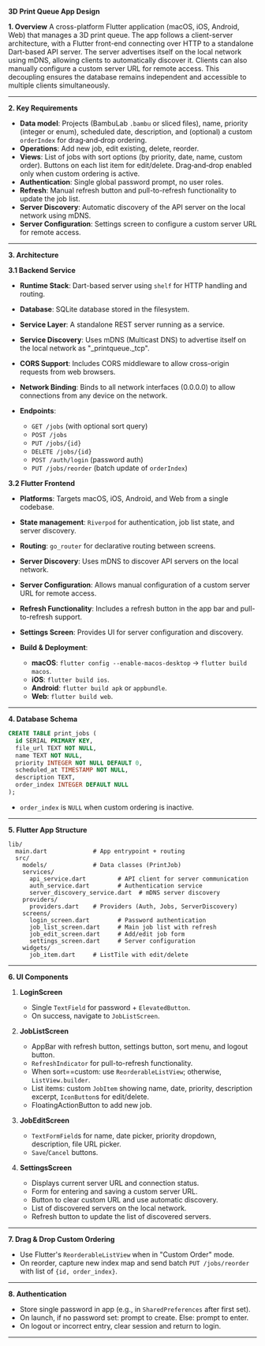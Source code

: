 **3D Print Queue App Design**

**1. Overview**
A cross-platform Flutter application (macOS, iOS, Android, Web) that manages a 3D print queue. The app follows a client-server architecture, with a Flutter front-end connecting over HTTP to a standalone Dart-based API server. The server advertises itself on the local network using mDNS, allowing clients to automatically discover it. Clients can also manually configure a custom server URL for remote access. This decoupling ensures the database remains independent and accessible to multiple clients simultaneously.

---

**2. Key Requirements**

* **Data model**: Projects (BambuLab `.bambu` or sliced files), name, priority (integer or enum), scheduled date, description, and (optional) a custom `orderIndex` for drag‑and‑drop ordering.
* **Operations**: Add new job, edit existing, delete, reorder.
* **Views**: List of jobs with sort options (by priority, date, name, custom order). Buttons on each list item for edit/delete. Drag‑and‑drop enabled only when custom ordering is active.
* **Authentication**: Single global password prompt, no user roles.
* **Refresh**: Manual refresh button and pull-to-refresh functionality to update the job list.
* **Server Discovery**: Automatic discovery of the API server on the local network using mDNS.
* **Server Configuration**: Settings screen to configure a custom server URL for remote access.

---

**3. Architecture**

**3.1 Backend Service**

* **Runtime Stack**: Dart-based server using `shelf` for HTTP handling and routing.
* **Database**: SQLite database stored in the filesystem.
* **Service Layer**: A standalone REST server running as a service.
* **Service Discovery**: Uses mDNS (Multicast DNS) to advertise itself on the local network as "_printqueue._tcp".
* **CORS Support**: Includes CORS middleware to allow cross-origin requests from web browsers.
* **Network Binding**: Binds to all network interfaces (0.0.0.0) to allow connections from any device on the network.
* **Endpoints**:

    * `GET /jobs` (with optional sort query)
    * `POST /jobs`
    * `PUT /jobs/{id}`
    * `DELETE /jobs/{id}`
    * `POST /auth/login` (password auth)
    * `PUT /jobs/reorder` (batch update of `orderIndex`)

**3.2 Flutter Frontend**

* **Platforms**: Targets macOS, iOS, Android, and Web from a single codebase.
* **State management**: `Riverpod` for authentication, job list state, and server discovery.
* **Routing**: `go_router` for declarative routing between screens.
* **Server Discovery**: Uses mDNS to discover API servers on the local network.
* **Server Configuration**: Allows manual configuration of a custom server URL for remote access.
* **Refresh Functionality**: Includes a refresh button in the app bar and pull-to-refresh support.
* **Settings Screen**: Provides UI for server configuration and discovery.
* **Build & Deployment**:

    * **macOS**: `flutter config --enable-macos-desktop` → `flutter build macos`.
    * **iOS**: `flutter build ios`.
    * **Android**: `flutter build apk` or `appbundle`.
    * **Web**: `flutter build web`.

---

**4. Database Schema**

```sql
CREATE TABLE print_jobs (
  id SERIAL PRIMARY KEY,
  file_url TEXT NOT NULL,
  name TEXT NOT NULL,
  priority INTEGER NOT NULL DEFAULT 0,
  scheduled_at TIMESTAMP NOT NULL,
  description TEXT,
  order_index INTEGER DEFAULT NULL
);
```

* `order_index` is `NULL` when custom ordering is inactive.

---

**5. Flutter App Structure**

```text
lib/
  main.dart             # App entrypoint + routing
  src/
    models/             # Data classes (PrintJob)
    services/           
      api_service.dart         # API client for server communication
      auth_service.dart        # Authentication service
      server_discovery_service.dart  # mDNS server discovery
    providers/          
      providers.dart    # Providers (Auth, Jobs, ServerDiscovery)
    screens/
      login_screen.dart        # Password authentication
      job_list_screen.dart     # Main job list with refresh
      job_edit_screen.dart     # Add/edit job form
      settings_screen.dart     # Server configuration
    widgets/
      job_item.dart     # ListTile with edit/delete
```

---

**6. UI Components**

1. **LoginScreen**

    * Single `TextField` for password + `ElevatedButton`.
    * On success, navigate to `JobListScreen`.

2. **JobListScreen**

    * AppBar with refresh button, settings button, sort menu, and logout button.
    * `RefreshIndicator` for pull-to-refresh functionality.
    * When sort==custom: use `ReorderableListView`; otherwise, `ListView.builder`.
    * List items: custom `JobItem` showing name, date, priority, description excerpt, `IconButton`s for edit/delete.
    * FloatingActionButton to add new job.

3. **JobEditScreen**

    * `TextFormField`s for name, date picker, priority dropdown, description, file URL picker.
    * `Save`/`Cancel` buttons.

4. **SettingsScreen**

    * Displays current server URL and connection status.
    * Form for entering and saving a custom server URL.
    * Button to clear custom URL and use automatic discovery.
    * List of discovered servers on the local network.
    * Refresh button to update the list of discovered servers.

---

**7. Drag & Drop Custom Ordering**

* Use Flutter's `ReorderableListView` when in "Custom Order" mode.
* On reorder, capture new index map and send batch `PUT /jobs/reorder` with list of `{id, order_index}`.

---

**8. Authentication**

* Store single password in app (e.g., in `SharedPreferences` after first set).
* On launch, if no password set: prompt to create. Else: prompt to enter.
* On logout or incorrect entry, clear session and return to login.

---
